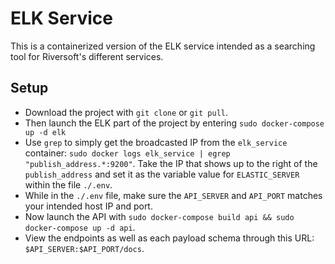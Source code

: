 # ELK Service

This is a containerized version of the ELK service intended as a searching tool for Riversoft's different services.

## Setup

- Download the project with `git clone` or `git pull`.
- Then launch the ELK part of the project by entering `sudo docker-compose up -d elk`
- Use `grep` to simply get the broadcasted IP from the `elk_service` container: `sudo docker logs elk_service | egrep "publish_address.*:9200"`.
  Take the IP that shows up to the right of the `publish_address` and set it as the variable value for `ELASTIC_SERVER` within the file `./.env`.
- While in the `./.env` file, make sure the `API_SERVER` and `API_PORT` matches your intended host IP and port.
- Now launch the API with `sudo docker-compose build api && sudo docker-compose up -d api`.
- View the endpoints as well as each payload schema through this URL: `$API_SERVER:$API_PORT/docs`.
